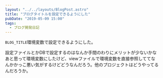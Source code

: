 ```yaml
---
layout: "../../layouts/BlogPost.astro"
title: "ブログタイトルを設定できるようにした"
pubDate: "2019-05-09 15:00"
tags:
  - ブログ開発日記
---
```

`BLOG_TITLE`環境変数で設定できるようにした。

設定ファイルとかDBで設定するのはなんか手間のわりにメリットが少ないかなあと思って環境変数にしたけど、viewファイルで環境変数を直接参照しててなんかかっこ悪い気がするけどどうなんだろう。他のプロジェクトはどうやってるんだろうか。
